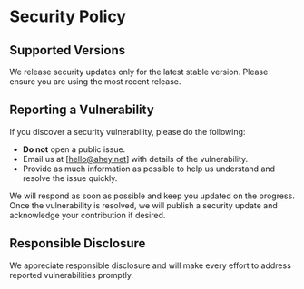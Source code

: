 # Security Policy

## Supported Versions

We release security updates only for the latest stable version. Please ensure you are using the most recent release.

## Reporting a Vulnerability

If you discover a security vulnerability, please do the following:

- **Do not** open a public issue.
- Email us at [hello@ahey.net] with details of the vulnerability.
- Provide as much information as possible to help us understand and resolve the issue quickly.

We will respond as soon as possible and keep you updated on the progress. Once the vulnerability is resolved, we will publish a security update and acknowledge your contribution if desired.

## Responsible Disclosure

We appreciate responsible disclosure and will make every effort to address reported vulnerabilities promptly.
